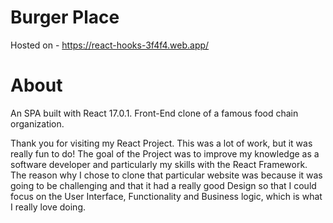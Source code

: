 # Burger Place

Hosted on - https://react-hooks-3f4f4.web.app/

# About

An SPA built with React 17.0.1.
Front-End clone of a famous food chain organization.

Thank you for visiting my React Project. This was a lot
of work, but it was really fun to do! The goal of the
Project was to improve my knowledge as a software
developer and particularly my skills with the React
Framework. The reason why I chose to clone that
particular website was because it was going to be
challenging and that it had a really good Design so that
I could focus on the User Interface, Functionality and
Business logic, which is what I really love doing.

